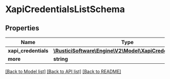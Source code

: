 # XapiCredentialsListSchema

## Properties
Name | Type | Description | Notes
------------ | ------------- | ------------- | -------------
**xapi_credentials** | [**\RusticiSoftware\Engine\V2\Model\XapiCredentialSchema[]**](XapiCredentialSchema.md) |  | 
**more** | **string** |  | [optional] 

[[Back to Model list]](../README.md#documentation-for-models) [[Back to API list]](../README.md#documentation-for-api-endpoints) [[Back to README]](../README.md)


